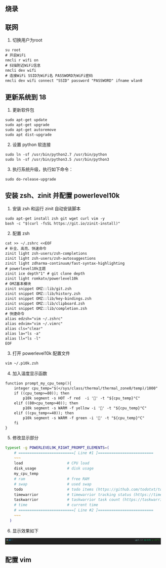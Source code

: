 ## 烧录

## 联网

1. 切换用户为root

```shell
su root
# 开启WiFi
nmcli r wifi on
# 扫描附近WiFi信息
nmcli dev wifi
# 连接WiFi SSID为WiFi名 PASSWORD为WiFi密码
nmcli dev wifi connect "SSID" password "PASSWORD" ifname wlan0
```



## 更新系统到 18

1. 更新软件包

```shell
sudo apt-get update
sudo apt-get upgrade
sudo apt-get autoremove
sudo apt dist-upgrade
```

2. 设置 python 软连接

```shell
sudo ln -sf /usr/bin/python2.7 /usr/bin/python
sudo ln -sf /usr/bin/python3.5 /usr/bin/python3
```

3. 执行系统升级，执行如下命令：

```shell
sudo do-release-upgrade
```

## 安装 zsh、zinit 并配置 powerlevel10k

1. 安装 zsh 和运行 zinit 自动安装脚本

```shell
sudo apt-get install zsh git wget curl vim -y
bash -c "$(curl -fsSL https://git.io/zinit-install)"
```

2. 配置 zsh

```shell
cat >> ~/.zshrc <<EOF
# 补全、高亮、快速命令
zinit light zsh-users/zsh-completions
zinit light zsh-users/zsh-autosuggestions
zinit light zdharma-continuum/fast-syntax-highlighting
# powerlevel10k主题
zinit ice depth"1" # git clone depth
zinit light romkatv/powerlevel10k
# OMZ基本模块
zinit snippet OMZ::lib/git.zsh
zinit snippet OMZ::lib/history.zsh
zinit snippet OMZ::lib/key-bindings.zsh
zinit snippet OMZ::lib/clipboard.zsh
zinit snippet OMZ::lib/completion.zsh
# 快捷命令
alias edzsh="vim ~/.zshrc"
alias edvim="vim ~/.vimrc"
alias cls="clear"
alias la="ls -a"
alias ll="ls -l"
EOF
```

3. 打开 powerlevel10k 配置文件

```zsh
vim ~/.p10k.zsh
```

4. 加入温度显示函数

```shell
function prompt_my_cpu_temp(){
    integer cpu_temp="$(</sys/class/thermal/thermal_zone0/temp)/1000"
    if ((cpu_temp>=80)); then
        p10k segment -s HOT -f red  -i '' -t "${cpu_temp}°C"
    elif ((80>cpu_temp>40)); then
        p10k segment -s WARM -f yellow -i '' -t "${cpu_temp}°C"
    elif ((cpu_temp<=40)); then
        p10k segment -s WARM -f green -i '' -t "${cpu_temp}°C"
    fi
}
```

5. 修改显示部分

```zsh
typeset -g POWERLEVEL9K_RIGHT_PROMPT_ELEMENTS=(
    # =========================[ Line #1 ]=========================
    ~~~
    load                    # CPU load
    disk_usage              # disk usage
    my_cpu_temp
    # ram                   # free RAM
    # swap                  # used swap
    todo                    # todo items (https://github.com/todotxt/todo.txt-cli)
    timewarrior             # timewarrior tracking status (https://timewarrior.net/)
    taskwarrior             # taskwarrior task count (https://taskwarrior.org/)
    # time                  # current time
    # =========================[ Line #2 ]=========================
    ~~~
  )
```

6.  显示效果如下

![zsh_show](./assets/images/zsh_show.png)

## 配置 vim

